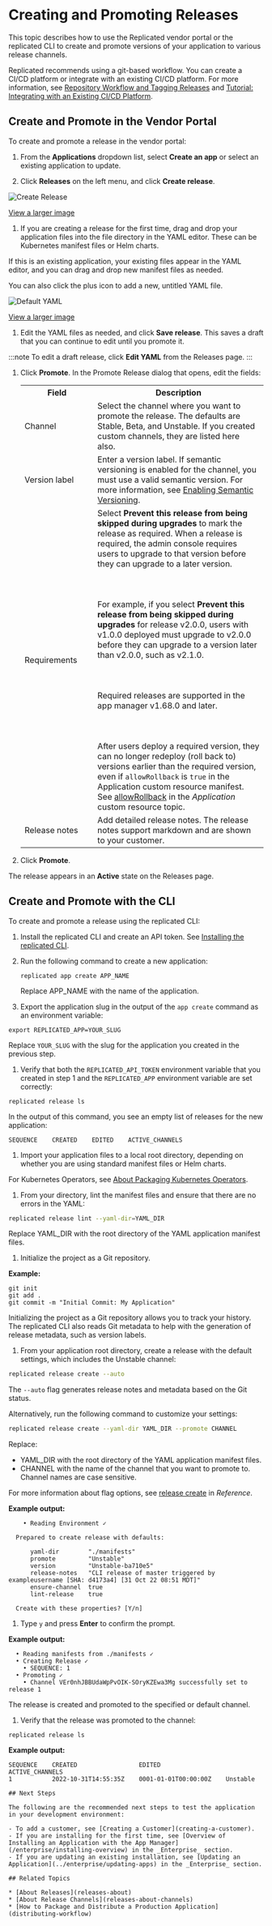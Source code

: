 # Creating and Promoting Releases

This topic describes how to use the Replicated vendor portal or the replicated CLI to create and promote versions of your application to various release channels.

Replicated recommends using a git-based workflow. You can create a CI/CD platform or integrate with an existing CI/CD platform. For more information, see [Repository Workflow and Tagging Releases](repository-workflow-and-tagging-releases) and [Tutorial: Integrating with an Existing CI/CD Platform](tutorial-ci-cd-integration).

## Create and Promote in the Vendor Portal

To create and promote a release in the vendor portal:

1. From the **Applications** dropdown list, select **Create an app** or select an existing application to update.

1. Click **Releases** on the left menu, and click **Create release**.

  ![Create Release](/images/release-create-new.png)

  [View a larger image](/images/release-create-new.png)

1. If you are creating a release for the first time, drag and drop your application files into the file directory in the YAML editor. These can be Kubernetes manifest files or Helm charts.

  If this is an existing application, your existing files appear in the YAML editor, and you can drag and drop new manifest files as needed.

  You can also click the plus icon to add a new, untitled YAML file.

   ![Default YAML](/images/guides/kots/default-yaml.png)

   [View a larger image](/images/guides/kots/default-yaml.png)

1. Edit the YAML files as needed, and click **Save release**. This saves a draft that you can continue to edit until you promote it.

  :::note
  To edit a draft release, click **Edit YAML** from the Releases page.
  :::

1. Click **Promote**. In the Promote Release dialog that opens, edit the fields:

    <table>
      <tr>
        <th width="30%">Field</th>
        <th width="70%">Description</th>
      </tr>
      <tr>
        <td>Channel</td>
        <td>Select the channel where you want to promote the release. The defaults are Stable, Beta, and Unstable. If you created custom channels, they are listed here also.</td>
      </tr>
      <tr>
        <td>Version label</td>
        <td>Enter a version label. If semantic versioning is enabled for the channel, you must use a valid semantic version. For more information, see <a href="releases-semantic-versioning">Enabling Semantic Versioning</a>.</td>
      </tr>
      <tr>
        <td>Requirements</td>
        <td>Select <strong>Prevent this release from being skipped during upgrades</strong> to mark the release as required. When a release is required, the admin console requires users to upgrade to that version before they can upgrade to a later version.<br></br><br></br>For example, if you select <strong>Prevent this release from being skipped during upgrades</strong> for release v2.0.0, users with v1.0.0 deployed must upgrade to v2.0.0 before they can upgrade to a version later than v2.0.0, such as v2.1.0.<br></br><br></br>Required releases are supported in the app manager v1.68.0 and later.<br></br><br></br>After users deploy a required version, they can no longer redeploy (roll back to) versions earlier than the required version, even if <code>allowRollback</code> is <code>true</code> in the Application custom resource manifest. See <a href="../reference/custom-resource-application#allowrollback">allowRollback</a> in the <i>Application</i> custom resource topic.</td>
      </tr>
      <tr>
        <td>Release notes</td>
        <td>Add detailed release notes. The release notes support markdown and are shown to your customer.</td>
      </tr>
    </table>

1. Click **Promote**.

  The release appears in an **Active** state on the Releases page.

## Create and Promote with the CLI

To create and promote a release using the replicated CLI:

1. Install the replicated CLI and create an API token. See [Installing the replicated CLI](/reference/replicated-cli-installing).

1. Run the following command to create a new application:

    ```
    replicated app create APP_NAME
    ```

    Replace APP_NAME with the name of the application.

1. Export the application slug in the output of the `app create` command as an environment variable:

  ```
  export REPLICATED_APP=YOUR_SLUG
  ```
  Replace `YOUR_SLUG` with the slug for the application you created in the previous step.

1. Verify that both the `REPLICATED_API_TOKEN` environment variable that you created in step 1 and the `REPLICATED_APP` environment variable are set correctly:

  ```
  replicated release ls
  ```

  In the output of this command, you see an empty list of releases for the new application:

  ```
  SEQUENCE    CREATED    EDITED    ACTIVE_CHANNELS
  ```

1. Import your application files to a local root directory, depending on whether you are using standard manifest files or Helm charts.



  For Kubernetes Operators, see [About Packaging Kubernetes Operators](operator-packaging-about).

1. From your directory, lint the manifest files and ensure that there are no errors in the YAML:

  ```bash
  replicated release lint --yaml-dir=YAML_DIR
  ```

  Replace YAML_DIR with the root directory of the YAML application manifest files.

1. Initialize the project as a Git repository.

  **Example:**

  ```
  git init
  git add .
  git commit -m "Initial Commit: My Application"
  ```
  
  Initializing the project as a Git repository allows you to track your history. The replicated CLI also reads Git metadata to help with the generation of release metadata, such as version labels.

1. From your application root directory, create a release with the default settings, which includes the Unstable channel:

  ```bash
  replicated release create --auto
  ```

  The `--auto` flag generates release notes and metadata based on the Git status. 
  
  Alternatively, run the following command to customize your settings:

  ```bash
  replicated release create --yaml-dir YAML_DIR --promote CHANNEL
  ```

  Replace:

  - YAML_DIR with the root directory of the YAML application manifest files.
  - CHANNEL with the name of the channel that you want to promote to. Channel names are case sensitive.
  
  For more information about flag options, see [release create](/reference/replicated-cli-release-create) in _Reference_.

  **Example output:**

  ```
      • Reading Environment ✓

    Prepared to create release with defaults:

        yaml-dir        "./manifests"
        promote         "Unstable"
        version         "Unstable-ba710e5"
        release-notes   "CLI release of master triggered by exampleusername [SHA: d4173a4] [31 Oct 22 08:51 MDT]"
        ensure-channel  true
        lint-release    true

    Create with these properties? [Y/n]
  ```

1. Type `y` and press **Enter** to confirm the prompt.

  **Example output:**

  ```text
    • Reading manifests from ./manifests ✓
    • Creating Release ✓
      • SEQUENCE: 1
    • Promoting ✓
      • Channel VEr0nhJBBUdaWpPvOIK-SOryKZEwa3Mg successfully set to release 1
  ```
  The release is created and promoted to the specified or default channel.

1. Verify that the release was promoted to the channel:

  ```
  replicated release ls
  ```
  **Example output:**

  ```text
  SEQUENCE    CREATED                 EDITED                  ACTIVE_CHANNELS
  1           2022-10-31T14:55:35Z    0001-01-01T00:00:00Z    Unstable

## Next Steps

The following are the recommended next steps to test the application in your development environment:

- To add a customer, see [Creating a Customer](creating-a-customer).
- If you are installing for the first time, see [Overview of Installing an Application with the App Manager](/enterprise/installing-overview) in the _Enterprise_ section. 
- If you are updating an existing installation, see [Updating an Application](../enterprise/updating-apps) in the _Enterprise_ section.

## Related Topics

* [About Releases](releases-about)
* [About Release Channels](releases-about-channels)
* [How to Package and Distribute a Production Application](distributing-workflow)
